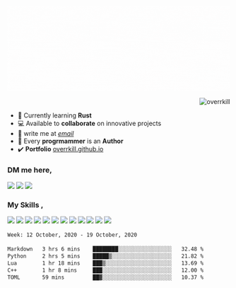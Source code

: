 
<img src="./github_banner_overrkill.gif" alt="overrkill-banner" />

<p align="right"> <img src="https://komarev.com/ghpvc/?username=overrkill&color=bd93f9&style=flat-square&label=VIEWS" alt="overrkill" /> </p>


- 🌱 Currently learning **Rust**<br> 
- 💻 Available to **collaborate** on innovative projects 
- 📧 write me at *[email](zabhishekkale@gmail.com)* <br> 
- 📌 Every **progrmammer** is an **Author**  <br>
- ✔️ **Portfolio** [overrkill.github.io](https://overrkill.github.io) 

<h3 >DM me here, </h3>
<p >
<img src="https://img.shields.io/badge/abhishek%20-%23E4405F.svg?&style=for-the-badge&logo=Instagram&logoColor=white"/>
<img src="https://img.shields.io/badge/linkedin%20-%230077B5.svg?&style=for-the-badge&logo=linkedin&logoColor=white"/>
<img src="https://img.shields.io/badge/-Hackerrank-2EC866?style=for-the-badge&logo=HackerRank&logoColor=white"/>
</p>

<h3 > My Skills , </h3>
<p > 
<img src="https://img.shields.io/badge/c++%20-%2300599C.svg?&style=for-the-badge&logo=c%2B%2B&ogoColor=white"/>
<img src="https://img.shields.io/badge/python%20-%2314354C.svg?&style=for-the-badge&logo=python&logoColor=white"/>
<img src="https://img.shields.io/badge/node.js%20-%2343853D.svg?&style=for-the-badge&logo=node.js&logoColor=white"/>
<img src="https://img.shields.io/badge/rust-%23000000.svg?&style=for-the-badge&logo=rust&logoColor=white"/>
<img src="https://img.shields.io/badge/shell_script%20-%23121011.svg?&style=for-the-badge&logo=gnu-bash&logoColor=white"/>
<img src="https://img.shields.io/badge/javascript%20-%23323330.svg?&style=for-the-badge&logo=javascript&logoColor=%23F7DF1E"/>
<img src="https://img.shields.io/badge/figma%20-%23F24E1E.svg?&style=for-the-badge&logo=figma&logoColor=white"/>
<img src ="https://img.shields.io/badge/MongoDB-%234ea94b.svg?&style=for-the-badge&logo=mongodb&logoColor=white"/>
<img src="https://img.shields.io/badge/mysql-%2300f.svg?&style=for-the-badge&logo=mysql&logoColor=white"/>
<img src="https://img.shields.io/badge/firebase%20-%23039BE5.svg?&style=for-the-badge&logo=firebase"/>
<img src="https://img.shields.io/badge/github%20-%23121011.svg?&style=for-the-badge&logo=github&logoColor=white"/>
<img src="https://img.shields.io/badge/git%20-%23F05033.svg?&style=for-the-badge&logo=git&logoColor=white"/>
</p>

<!--START_SECTION:waka-->
```text
Week: 12 October, 2020 - 19 October, 2020

Markdown   3 hrs 6 mins    ████████░░░░░░░░░░░░░░░░░   32.48 % 
Python     2 hrs 5 mins    █████▒░░░░░░░░░░░░░░░░░░░   21.82 % 
Lua        1 hr 18 mins    ███▒░░░░░░░░░░░░░░░░░░░░░   13.69 % 
C++        1 hr 8 mins     ███░░░░░░░░░░░░░░░░░░░░░░   12.00 % 
TOML       59 mins         ██▓░░░░░░░░░░░░░░░░░░░░░░   10.37 % 
```
<!--END_SECTION:waka-->
